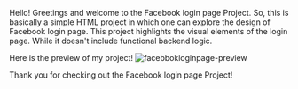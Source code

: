 Hello! 
Greetings and welcome to the Facebook login page Project.
So, this is basically a simple HTML project in which one can explore the design of Facebook login page.
This project highlights the visual elements of the login page. While it doesn't include functional backend logic.

Here is the preview of my project!
![facebbokloginpage-preview](https://github.com/gnanachandrik/practice/assets/154501301/5d556cf9-4b34-4af8-b7b2-c174a93fa3e5)

Thank you for checking out the Facebook login page Project!
